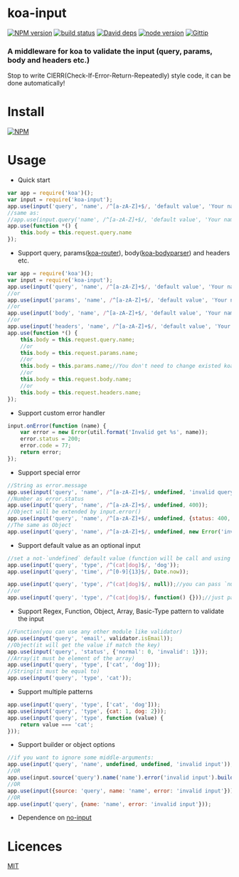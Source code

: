 # koa-input

[![NPM version][npm-image]][npm-url]
[![build status][travis-image]][travis-url]
[![David deps][david-image]][david-url]
[![node version][node-image]][node-url]
[![Gittip][gittip-image]][gittip-url]

[npm-image]: https://img.shields.io/npm/v/koa-input.svg?style=flat-square
[npm-url]: https://npmjs.org/package/koa-input
[travis-image]: https://travis-ci.org/Jackong/koa-input.svg?branch=master
[travis-url]: https://travis-ci.org/Jackong/koa-input
[david-image]: https://img.shields.io/david/Jackong/koa-input.svg?style=flat-square
[david-url]: https://david-dm.org/Jackong/koa-input
[node-image]: https://img.shields.io/badge/node.js-%3E=_0.11-green.svg?style=flat-square
[node-url]: http://nodejs.org/download/
[gittip-image]: https://img.shields.io/gratipay/Jackong.svg
[gittip-url]: https://gratipay.com/~Jackong

### A middleware for koa to validate the input (query, params, body and headers etc.)
Stop to write CIERR(Check-If-Error-Return-Repeatedly) style code, it can be done automatically!

# Install

[![NPM](https://nodei.co/npm/koa-input.png?downloads=true)](https://nodei.co/npm/koa-input/)

# Usage
* Quick start
```js
var app = require('koa')();
var input = require('koa-input');
app.use(input('query', 'name', /^[a-zA-Z]+$/, 'default value', 'Your name is invalid'));
//same as:
//app.use(input.query('name', /^[a-zA-Z]+$/, 'default value', 'Your name is invalid'));
app.use(function *() {
    this.body = this.request.query.name
});
```

* Support query, params([koa-router](https://github.com/alexmingoia/koa-router)), body([koa-bodyparser](https://github.com/koajs/bodyparser)) and headers etc.
```js
var app = require('koa')();
var input = require('koa-input');
app.use(input('query', 'name', /^[a-zA-Z]+$/, 'default value', 'Your name is invalid'));
//or
app.use(input('params', 'name', /^[a-zA-Z]+$/, 'default value', 'Your name is invalid'));
//or
app.use(input('body', 'name', /^[a-zA-Z]+$/, 'default value', 'Your name is invalid'));
//or
app.use(input('headers', 'name', /^[a-zA-Z]+$/, 'default value', 'Your name is invalid'));
app.use(function *() {
    this.body = this.request.query.name;
    //or
    this.body = this.request.params.name;
    //or 
    this.body = this.params.name;//You don't need to change existed koa-router code
    //or
    this.body = this.request.body.name;
    //or
    this.body = this.request.headers.name;
});
```

* Support custom error handler
```js
input.onError(function (name) {
    var error = new Error(util.format('Invalid get %s', name));
    error.status = 200;
    error.code = 77;
    return error;
});
```

* Support special error
```js
//String as error.message
app.use(input('query', 'name', /^[a-zA-Z]+$/, undefined, 'invalid query name'));
//Number as error.status
app.use(input('query', 'name', /^[a-zA-Z]+$/, undefined, 400));
//Object will be extended by input.error()
app.use(input('query', 'name', /^[a-zA-Z]+$/, undefined, {status: 400, message: 'invalid query name'}));
//The same as Object
app.use(input('query', 'name', /^[a-zA-Z]+$/, undefined, new Error('invalid query name')));
```

* Support default value as an optional input
```js
//set a not-`undefined` default value (function will be call and using it's return value)
app.use(input('query', 'type', /^(cat|dog)$/, 'dog'));
app.use(input('query', 'time', /^[0-9]{13}$/, Date.now));

app.use(input('query', 'type', /^(cat|dog)$/, null));//you can pass `null` if you want a `nil` default value
//or
app.use(input('query', 'type', /^(cat|dog)$/, function() {}));//just pass an empty function to get a `undefined` as default value
```

* Support Regex, Function, Object, Array, Basic-Type pattern to validate the input
```js
//Function(you can use any other module like validator)
app.use(input('query', 'email', validator.isEmail));
//Object(it will get the value if match the key)
app.use(input('query', 'status', {'normal': 0, 'invalid': 1}));
//Array(it must be element of the array)
app.use(input('query', 'type', ['cat', 'dog']));
//String(it must be equal to)
app.use(input('query', 'type', 'cat'));
```

* Support multiple patterns
```js
app.use(input('query', 'type', ['cat', 'dog']));
app.use(input('query', 'type', {cat: 1, dog: 2}));
app.use(input('query', 'type', function (value) {
    return value === 'cat';
}));
```

* Support builder or object options
```js
//if you want to ignore some middle-arguments:
app.use(input('query', 'name', undefined, undefined, 'invalid input'));
//OR
app.use(input.source('query').name('name').error('invalid input').build());
//OR
app.use(input({source: 'query', name: 'name', error: 'invalid input'}));
//OR
app.use(input('query', {name: 'name', error: 'invalid input'}));
```

* Dependence on [no-input](http://github.com/Jackong/no-input)

# Licences

[MIT](LICENSE)